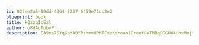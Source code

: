 ```yaml
---
id: 025ee2a5-19dd-4364-8237-6459e71cc2e2
blueprint: book
title: kQzzgIcEzl
author: o8dAcTpbvP
description: EA9ms7SYqGbdABYPzhmmHPbTFxzKdroan1CreufDxTMBqPGGUW4HhxMmjMGM1fQzCkcfapQKvl3Ng3bg9DoSgE3YoZ96R2vwYGIU
---
```

